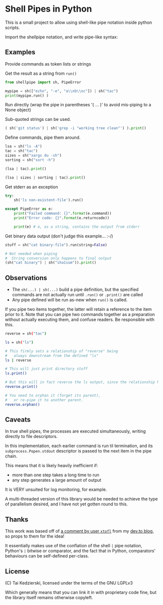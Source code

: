 # Shell Pipes in Python

This is a small project to allow using shell-like pipe notation inside python scripts.

Import the shellpipe notation, and write pipe-like syntax:

## Examples

Provide commands as token lists or strings

Get the result as a string from `run()`

```python
from shellpipe import sh, PipeError

mypipe = sh(["echo", "-e", "a\\nb\\nc"]) | sh("tac")
print(mypipe.run() )
```


Run directly (wrap the pipe in parentheses '( ... )' to avoid mis-piping to a None object)

Sub-quoted strings can be used.

```python
( sh('git status') | sh('grep -i "working tree clean"') ).print()
```

Define commands, pipe them around.

```python
lsa = sh("ls -A")
tac = sh("tac")
sizes = sh("xargs du -sh")
sorting = sh("sort -h")

(lsa | tac).print()

(lsa | sizes | sorting | tac).print()
```


Get stderr as an exception

```python
try:
    sh('ls non-existent-file').run()

except PipeError as e:
    print("Failed command: {}".format(e.command))
    print("Error code: {}".format(e.returncode))

    print(e) # e, as a string, contains the output from stderr
```


Get binary data output (don't judge this example... :-/)

```python
stuff = sh("cat binary-file").run(string=False)

# Not needed when piping
#  String conversion only happens to final output
(sh("cat binary") | sh("sha1sum")).print()
```

## Observations

* The `sh(...) | sh(...)` build a pipe definition, but the specified commands are not actually run until `.run()` or `.print()` are called
* Any pipe defined will be run as-new when `run()` is called.

If you pipe two items together, the latter will retain a reference to the item prior to it. Note that you can pipe two commands together as a preparation without actually executing them, and confuse readers. Be responsible with this.

```sh
reverse = sh("tac")

ls = sh("ls")

# This firmly sets a relationship of "reverse" being
#   always downstream from the defined "ls"
ls | reverse

# This will just print directory stuff
ls.print()

# But this will in fact reverse the ls output, since the relationship has been set
reverse.print()

# You need to orphan it (forget its parent),
#   or re-pipe it to another parent.
reverse.orphan()
```

## Caveats

In true shell pipes, the processes are executed simultaneously, writing directly to file descriptors.

In this implementation, each earlier command is run til termination, and its `subprocess.Popen.stdout` descriptor is passed to the next item in the pipe chain.

This means that it is likely heavily inefficient if:

* more than one step takes a long time to run
* any step generates a large amount of output

It is VERY unsuited for log monitoring, for example.

A multi-threaded version of this library would be needed to achieve the type of parallelism desired, and I have not yet gotten round to this.

## Thanks

This work was based off of [a comment by user `xtofl`](https://dev.to/xtofl/comment/14ihn) from my [dev.to blog](https://dev.to/taikedz), so props to them for the idea!

It essentially makes use of the conflation of the shell `|` pipe notation, Python's `|` bitwise or comparator, and the fact that in Python, comparators' behaviours can be self-defined per-class.

## License

(C) Tai Kedzierski, licensed under the terms of the GNU LGPLv3

Which generally means that you can link it in with proprietary code fine, but the library itself remains otherwise copyleft.

